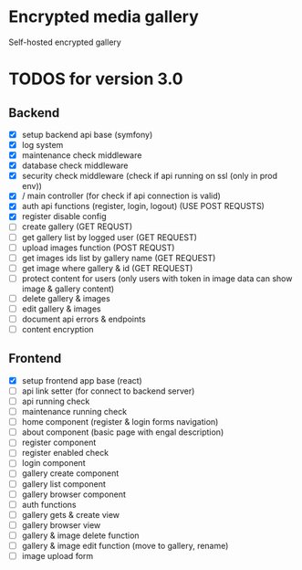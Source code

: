 # Encrypted media gallery
Self-hosted encrypted gallery

# TODOS for version 3.0
## Backend
- [X] setup backend api base (symfony)
- [X] log system
- [X] maintenance check middleware
- [X] database check middleware
- [X] security check middleware (check if api running on ssl (only in prod env))
- [X] / main controller (for check if api connection is valid)
- [X] auth api functions (register, login, logout) (USE POST REQUSTS)
- [X] register disable config
- [ ] create gallery (GET REQUST)
- [ ] get gallery list by logged user (GET REQUEST)
- [ ] upload images function (POST REQUST)
- [ ] get images ids list by gallery name (GET REQUEST)
- [ ] get image where gallery & id (GET REQUEST)
- [ ] protect content for users (only users with token in image data can show image & gallery content)
- [ ] delete gallery & images
- [ ] edit gallery & images
- [ ] document api errors & endpoints
- [ ] content encryption

## Frontend
- [X] setup frontend app base (react)
- [ ] api link setter (for connect to backend server)
- [ ] api running check
- [ ] maintenance running check
- [ ] home component (register & login forms navigation)
- [ ] about component (basic page with engal description)
- [ ] register component
- [ ] register enabled check
- [ ] login component
- [ ] gallery create component
- [ ] gallery list component
- [ ] gallery browser component
- [ ] auth functions
- [ ] gallery gets & create view
- [ ] gallery browser view
- [ ] gallery & image delete function
- [ ] gallery & image edit function (move to gallery, rename)
- [ ] image upload form
